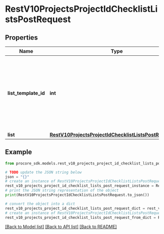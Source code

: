 # RestV10ProjectsProjectIdChecklistListsPostRequest


## Properties

Name | Type | Description | Notes
------------ | ------------- | ------------- | -------------
**list_template_id** | **int** | ID of the Checklist List Template (Inspection Template) that the Checklist (Inspection) will be created from | 
**list** | [**RestV10ProjectsProjectIdChecklistListsPostRequestList**](RestV10ProjectsProjectIdChecklistListsPostRequestList.md) |  | 

## Example

```python
from procore_sdk.models.rest_v10_projects_project_id_checklist_lists_post_request import RestV10ProjectsProjectIdChecklistListsPostRequest

# TODO update the JSON string below
json = "{}"
# create an instance of RestV10ProjectsProjectIdChecklistListsPostRequest from a JSON string
rest_v10_projects_project_id_checklist_lists_post_request_instance = RestV10ProjectsProjectIdChecklistListsPostRequest.from_json(json)
# print the JSON string representation of the object
print(RestV10ProjectsProjectIdChecklistListsPostRequest.to_json())

# convert the object into a dict
rest_v10_projects_project_id_checklist_lists_post_request_dict = rest_v10_projects_project_id_checklist_lists_post_request_instance.to_dict()
# create an instance of RestV10ProjectsProjectIdChecklistListsPostRequest from a dict
rest_v10_projects_project_id_checklist_lists_post_request_from_dict = RestV10ProjectsProjectIdChecklistListsPostRequest.from_dict(rest_v10_projects_project_id_checklist_lists_post_request_dict)
```
[[Back to Model list]](../README.md#documentation-for-models) [[Back to API list]](../README.md#documentation-for-api-endpoints) [[Back to README]](../README.md)



